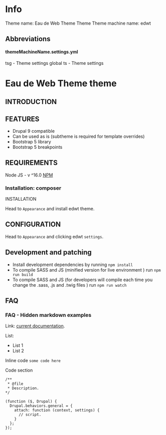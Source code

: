 # Info
Theme name: Eau de Web Theme Theme
Theme machine name: edwt

## Abbreviations
#### themeMachineName.settings.yml
tsg - Theme settings global
ts - Theme settings

# Eau de Web Theme theme
## INTRODUCTION
## FEATURES
* Drupal 9 compatible
* Can be used as is (subtheme is required for template overrides)
* Bootstrap 5 library
* Bootstrap 5 breakpoints
<!-- * Bootstrap 5 configuration within admin user interface -->
<!-- * Bootstrap 5 style guide -->
<!-- * Bootstrap 5 integration with CKEditor -->

## REQUIREMENTS
Node JS - v ^16.0
[NPM](https://nodejs.org/en/)

### Installation: composer
INSTALLATION

<!-- `composer require drupal/edwt` -->
Head to `Appearance` and install edwt theme.

## CONFIGURATION
Head to `Appearance` and clicking edwt `settings`.

## Development and patching
- Install development dependencies by running `npm install`
- To compile SASS and JS (minified version for live environment ) run `npm run build`
- To compile SASS and JS (for developers will compile each time you change the .sass, .js and .twig files ) run `npm run watch`
<!-- - To lint SASS files run `npm run lint:sass` (it will fail build if lint fails) -->
<!-- - To lint JS files run `npm run lint:js` (it will fail build if lint fails) -->

## FAQ
### FAQ - Hidden markdown examples
Link: [current documentation](https://getbootstrap.com/docs/5.0/components/dropdowns/#menu-items).

List:
* List 1
* List 2

Inline code `some code here`

Code section
```
/**
 * @file
 * Description.
*/

(function ($, Drupal) {
  Drupal.behaviors.general = {
    attach: function (context, settings) {
      // script.
    }
  };
});
```

